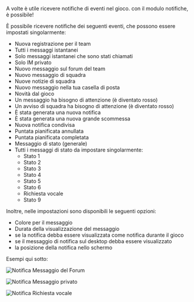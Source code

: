 A volte è utile ricevere notifiche di eventi nel gioco. con il modulo notifiche, è possibile!

È possibile ricevere notifiche dei seguenti eventi, che possono essere impostati singolarmente:

* Nuova registrazione per il team
* Tutti i messaggi istantanei
* Solo messaggi istantanei che sono stati chiamati
* Solo IM privato
* Nuovo messaggio sul forum del team
* Nuovo messaggio di squadra
* Nuove notizie di squadra
* Nuovo messaggio nella tua casella di posta
* Novità dal gioco
* Un messaggio ha bisogno di attenzione (è diventato rosso)
* Un avviso di squadra ha bisogno di attenzione (è diventato rosso)
* È stata generata una nuova notifica
* È stata generata una nuova grande scommessa
* Nuova notifica condivisa
* Puntata pianificata annullata
* Puntata pianificata completata
* Messaggio di stato (generale)
* Tutti i messaggi di stato da impostare singolarmente:
    * Stato 1
    * Stato 2
    * Stato 3
    * Stato 4
    * Stato 5
    * Stato 6
    * Richiesta vocale
    * Stato 9

Inoltre, nelle impostazioni sono disponibili le seguenti opzioni:

* Colore per il messaggio
* Durata della visualizzazione del messaggio
* se la notifica debba essere visualizzata come notifica durante il gioco
* se il messaggio di notifica sul desktop debba essere visualizzato
* la posizione della notifica nello schermo

Esempi qui sotto:

![Notifica Messaggio del Forum](assets/it_IT/notificationForum.png)

![Notifica Messaggio privato](assets/it_IT/notificationNieuwBericht.png)

![Notifica Richiesta vocale](assets/it_IT/notificationSpraakaanvraag.png)
